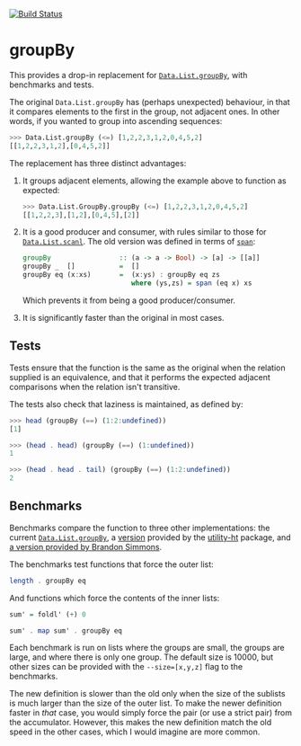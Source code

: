[![Build Status](https://travis-ci.com/oisdk/groupBy.svg?token=fXdGpZwjFQ87pr9zynKX&branch=master)](https://travis-ci.com/oisdk/groupBy)

# groupBy

This provides a drop-in replacement for [`Data.List.groupBy`](https://hackage.haskell.org/package/base-4.10.1.0/docs/Data-List.html#v:groupBy), with benchmarks and tests.

The original `Data.List.groupBy` has (perhaps unexpected) behaviour, in that it compares elements to the first in the group, not adjacent ones. In other words, if you wanted to group into ascending sequences:

```haskell
>>> Data.List.groupBy (<=) [1,2,2,3,1,2,0,4,5,2]
[[1,2,2,3,1,2],[0,4,5,2]]
```

The replacement has three distinct advantages:

1. It groups adjacent elements, allowing the example above to function as expected:

   ```haskell
   >>> Data.List.GroupBy.groupBy (<=) [1,2,2,3,1,2,0,4,5,2]
   [[1,2,2,3],[1,2],[0,4,5],[2]]
   ```

2. It is a good producer and consumer, with rules similar to those for [`Data.List.scanl`](https://hackage.haskell.org/package/base-4.10.1.0/docs/src/GHC.List.html#scanl). The old version was defined in terms of [`span`](https://hackage.haskell.org/package/base-4.10.1.0/docs/Data-List.html#v:span):

   ```haskell
   groupBy                 :: (a -> a -> Bool) -> [a] -> [[a]]
   groupBy _  []           =  []
   groupBy eq (x:xs)       =  (x:ys) : groupBy eq zs
                              where (ys,zs) = span (eq x) xs
   ```
   
   Which prevents it from being a good producer/consumer.

3. It is significantly faster than the original in most cases.
   
## Tests

Tests ensure that the function is the same as the original when the relation supplied is an equivalence, and that it performs the expected adjacent comparisons when the relation isn't transitive.

The tests also check that laziness is maintained, as defined by:

```haskell
>>> head (groupBy (==) (1:2:undefined))
[1]

>>> (head . head) (groupBy (==) (1:undefined))
1

>>> (head . head . tail) (groupBy (==) (1:2:undefined))
2
```

## Benchmarks

Benchmarks compare the function to three other implementations: the current [`Data.List.groupBy`](https://hackage.haskell.org/package/base-4.10.1.0/docs/src/Data.OldList.html#groupBy), a [version](https://hackage.haskell.org/package/utility-ht-0.0.14/docs/Data-List-HT.html#v:groupBy) provided by the [utility-ht](https://hackage.haskell.org/package/utility-ht) package, and [a version provided by Brandon Simmons](http://brandon.si/code/an-alternative-definition-for-datalistgroupby/).

The benchmarks test functions that force the outer list:

```haskell
length . groupBy eq
```

And functions which force the contents of the inner lists:

```haskell
sum' = foldl' (+) 0

sum' . map sum' . groupBy eq
```

Each benchmark is run on lists where the groups are small, the groups are large, and where there is only one group. The default size is 10000, but other sizes can be provided with the `--size=[x,y,z]` flag to the benchmarks.

The new definition is slower than the old only when the size of the sublists is much larger than the size of the outer list. To make the newer definition faster in *that* case, you would simply force the pair (or use a strict pair) from the accumulator. However, this makes the new definition match the old speed in the other cases, which I would imagine are more common.
